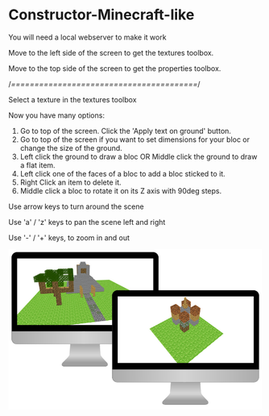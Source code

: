 # Constructor-Minecraft-like

You will need a local webserver to make it work

Move to the left side of the screen to get the textures toolbox.

Move to the top side of the screen to get the properties toolbox.

/*========================================*/

Select a texture in the textures toolbox

Now you have many options:
1) Go to top of the screen. Click the 'Apply text on ground' button.
2) Go to top of the screen if you want to set dimensions for your bloc or change the size of the ground.
3) Left click the ground to draw a bloc OR Middle click the ground to draw a flat item.
4) Left click one of the faces of a bloc to add a bloc sticked to it.
5) Right Click an item to delete it.
6) Middle click a bloc to rotate it on its Z axis with 90deg steps.

Use arrow keys to turn around the scene

Use 'a' / 'z' keys to pan the scene left and right

Use '-' / '+' keys, to zoom in and out

![alt text](https://github.com/AlexBelin/Constructor-Minecraft-like/blob/master/demos.jpg?raw=true)
